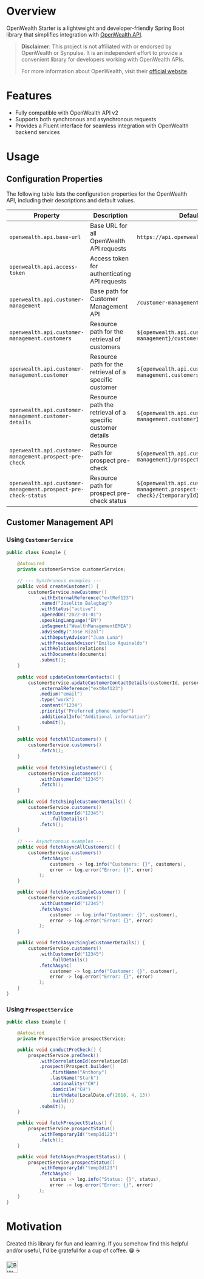 # Overview

OpenWealth Starter is a lightweight and developer-friendly Spring Boot library that simplifies integration with [OpenWealth API](https://openwealth.ch).

>**Disclaimer**: This project is not affiliated with or endorsed by OpenWealth or Synpulse. It is an independent effort to provide a convenient library for developers working with OpenWealth APIs.
> 
> For more information about OpenWealth, visit their [official website]([https://openwealth.synpulse8.com/](https://openwealth.ch)).

# Features
- Fully compatible with OpenWealth API v2
- Supports both synchronous and asynchronous requests
- Provides a Fluent interface for seamless integration with OpenWealth backend services

# Usage

## Configuration Properties

The following table lists the configuration properties for the OpenWealth API, including their descriptions and default values.

| **Property**                                                   | **Description**                                             | **Default Value**                                                        |
|----------------------------------------------------------------|-------------------------------------------------------------|--------------------------------------------------------------------------|
| `openwealth.api.base-url`                                      | Base URL for all OpenWealth API requests                    | `https://api.openwealth.synpulse8.com/api`                               |
| `openwealth.api.access-token`                                  | Access token for authenticating API requests                |                                                                          |
| `openwealth.api.customer-management`                           | Base path for Customer Management API                       | `/customer-management/v2`                                                |
| `openwealth.api.customer-management.customers`                 | Resource path for the retrieval of customers                | `${openwealth.api.customer-management}/customers`                        |
| `openwealth.api.customer-management.customer`                  | Resource path for the retrieval of a specific customer      | `${openwealth.api.customer-management.customers}/{customerId}`           |
| `openwealth.api.customer-management.customer-details`          | Resource path the retrieval of a specific customer details  | `${openwealth.api.customer-management.customer}/customer-details`        |
| `openwealth.api.customer-management.prospect-pre-check`        | Resource path for prospect pre-check                        | `${openwealth.api.customer-management}/prospect-precheck`                |
| `openwealth.api.customer-management.prospect-pre-check-status` | Resource path for prospect pre-check status                 | `${openwealth.api.customer-management.prospect-pre-check}/{temporaryId}` |

## Customer Management API

### Using `CustomerService`
```java
public class Example {
    
    @Autowired
    private customerService customerService;
    
    // --- Synchronous examples ---
    public void createCustomer() {
        customerService.newCustomer()
            .withExternalReference("extRef123")
            .named("Joselito Balagbag")
            .withStatus("active")
            .openedOn("2022-01-01")
            .speakingLanguage("EN")
            .inSegment("WealthManagementEMEA")
            .advisedBy("Jose Rizal")
            .withDeputyAdvisor("Juan Luna")
            .withPreviousAdvisor("Emilio Aguinaldo")
            .withRelations(relations)
            .withDocuments(documents)
            .submit();
    }
    
    public void updateCustomerContacts() {
        customerService.updateCustomerContactDetails(customerId, personId)
            .externalReference("extRef123")
            .medium("email")
            .type("work")
            .content("1234")
            .priority("Preferred phone number")
            .additionalInfo("Additional information")
            .submit();
    }
    
    public void fetchAllCustomers() {
        customerService.customers()
            .fetch();
    }
    
    public void fetchSingleCustomer() {
        customerService.customers()
            .withCustomerId("12345")
            .fetch();
    }
    
    public void fetchSingleCustomerDetails() {
        customerService.customers()
            .withCustomerId("12345")
                .fullDetails()
            .fetch();
    }
    
    // --- Asynchronous examples ---
    public void fetchAsyncAllCustomers() {
        customerService.customers()
            .fetchAsync(
                customers -> log.info("Customers: {}", customers), 
                error -> log.error("Error: {}", error)
            );
    }

    public void fetchAsyncSingleCustomer() {
        customerService.customers()
            .withCustomerId("12345")
            .fetchAsync(
                customer -> log.info("Customer: {}", customer),
                error -> log.error("Error: {}", error)
            );
    }

    public void fetchAsyncSingleCustomerDetails() {
        customerService.customers()
            .withCustomerId("12345")
                .fullDetails()
            .fetchAsync(
                customer -> log.info("Customer: {}", customer),
                error -> log.error("Error: {}", error)
            );
    }
}
```

### Using `ProspectService`

```java
public class Example {

    @Autowired
    private ProspectService prospectService;

    public void conductPreCheck() {
        prospectService.preCheck()
            .withCorrelationId(correlationId)
            .prospect(Prospect.builder()
                .firstName("Anthony")
                .lastName("Stark")
                .nationality("CH")
                .domicile("CH")
                .birthdate(LocalDate.of(2018, 4, 13))
                .build())
            .submit();
    }

    public void fetchProspectStatus() {
        prospectService.prospectStatus()
            .withTemporaryId("tempId123")
            .fetch();
    }

    public void fetchAsyncProspectStatus() {
        prospectService.prospectStatus()
            .withTemporaryId("tempId123")
            .fetchAsync(
                status -> log.info("Status: {}", status),
                error -> log.error("Error: {}", error)
            );
    }
}
```


# Motivation
Created this library for fun and learning. If you somehow find this helpful and/or useful, I'd be grateful for a cup of coffee. :grin: :coffee:

<a href='https://ko-fi.com/acltabontabon' target='_blank'><img style='height:30px;' src='https://az743702.vo.msecnd.net/cdn/kofi3.png?v=1' border='0' alt='Buy Me a Coffee at ko-fi.com'></a>

